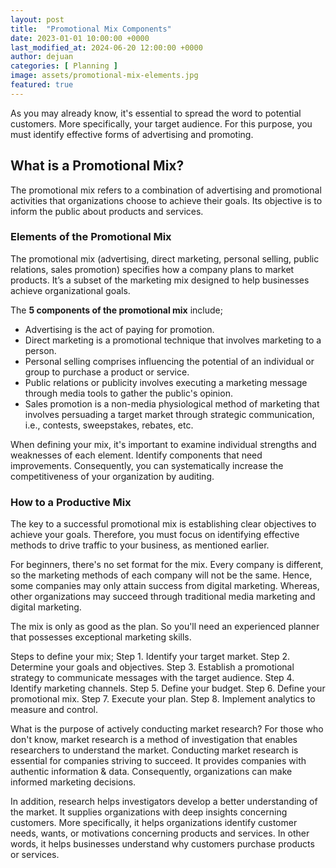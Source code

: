 ```yaml
---
layout: post
title:  "Promotional Mix Components"
date: 2023-01-01 10:00:00 +0000
last_modified_at: 2024-06-20 12:00:00 +0000
author: dejuan
categories: [ Planning ]
image: assets/promotional-mix-elements.jpg
featured: true
---
```


As you may already know, it's essential to spread the word to potential customers. More specifically, your target audience. For this purpose, you must identify effective forms of advertising and promoting.

## What is a Promotional Mix?

The promotional mix refers to a combination of advertising and promotional activities that organizations choose to achieve their goals. Its objective is to inform the public about products and services.

### Elements of the Promotional Mix

The promotional mix (advertising, direct marketing, personal selling, public relations, sales promotion) specifies how a company plans to market products. It’s a subset of the marketing mix designed to help businesses achieve organizational goals.

The **5 components of the promotional mix** include;

* Advertising is the act of paying for promotion.
* Direct marketing is a promotional technique that involves marketing to a person.
* Personal selling comprises influencing the potential of an individual or group to purchase a product or service.
* Public relations or publicity involves executing a marketing message through media tools to gather the public's opinion.
* Sales promotion is a non-media physiological method of marketing that involves persuading a target market through strategic communication, i.e., contests, sweepstakes, rebates, etc.

When defining your mix, it's important to examine individual strengths and weaknesses of each element. Identify components that need improvements. Consequently, you can systematically increase the competitiveness of your organization by auditing.

### How to a Productive Mix

The key to a successful promotional mix is establishing clear objectives to achieve your goals. Therefore, you must focus on identifying effective methods to drive traffic to your business, as mentioned earlier.

For beginners, there's no set format for the mix. Every company is different, so the marketing methods of each company will not be the same. Hence, some companies may only attain success from digital marketing. Whereas, other organizations may succeed through traditional media marketing and digital marketing.

The mix is only as good as the plan. So you'll need an experienced planner that possesses exceptional marketing skills.

Steps to define your mix; Step 1. Identify your target market. Step 2. Determine your goals and objectives. Step 3. Establish a promotional strategy to communicate messages with the target audience. Step 4. Identify marketing channels. Step 5. Define your budget. Step 6. Define your promotional mix. Step 7. Execute your plan. Step 8. Implement analytics to measure and control.

What is the purpose of actively conducting market research? For those who don't know, market research is a method of investigation that enables researchers to understand the market. Conducting market research is essential for companies striving to succeed. It provides companies with authentic information & data. Consequently, organizations can make informed marketing decisions.

In addition, research helps investigators develop a better understanding of the market. It supplies organizations with deep insights concerning customers. More specifically, it helps organizations identify customer needs, wants, or motivations concerning products and services. In other words, it helps businesses understand why customers purchase products or services.
